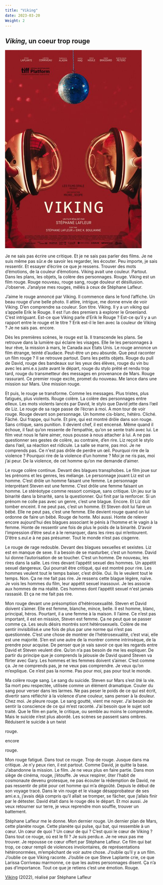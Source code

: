 ```yaml
---
title: "Viking"
date: 2023-03-20
Weight: 2
---
```


## *Viking*, un coeur trop rouge

![viking](/content/viking.jpg)

Je ne sais pas écrire une critique. Et je ne sais pas parler des films. Je ne suis même pas sûr.e de savoir les regarder, les écouter. Peu importe, je sais ressentir. Et essayer d’écrire ce que je ressens. Trouver des mots d’émotions, de la couleur d’émotions. Viking avait une couleur. Partout. Dans les plans, les objets, la colère des personnages. Rouge. Viking est un film rouge. Rouge nouveau, rouge sang, rouge douleur et désillusion. J’observe. J’analyse mes rouges, mêlés à ceux de Stéphane Lafleur. 

J’aime le rouge annoncé par Viking. Il commence dans le fond l’affiche. Un beau rouge d’une belle photo. Il attire, intrigue, me donne envie de voir Viking. D’en comprendre sa couleur. Son titre. Viking. Il y a un viking qui s’appelle Erik le Rouge. Il est l’un des premiers à explorer le Groenland. C’est intriguant. Est-ce que Viking parle d’Erik le Rouge ? Est-ce qu’il y a un rapport entre le rouge et le titre ? Erik est-il le lien avec la couleur de Viking ? Je ne sais pas. encore.

Dès les premières scènes, le rouge est là. Il transcende les plans. Se retrouve dans la lumière qui éclaire les visages. Elle lie les personnages à leur rêve, la mission à mars, le Canada aux États Unis. Le rouge annonce un film étrange, teinté d’audace. Peut-être un peu absurde. Que peut raconter un film rouge ? Il se retrouve partout. Dans les petits objets. Rouge du pull de David, rouge des bandeaux sur les yeux des élèves, rouge du vin bu avec les ami.e.s juste avant le départ, rouge du stylo prêté et rendu trop tard, rouge du transmetteur des messages en provenance de Mars. Rouge rassurant. Ce premier rouge excite, promet du nouveau. Me lance dans une mission sur Mars. Une mission rouge.  

Et puis, le rouge se transforme. Comme les messages. Plus tristes, plus fatigués, plus violents. Rouge colère. La colère des personnages entre elleux. Les mots violents lancés par David, le stylo que David jette dans l’œil de Liz. Le rouge de sa rage passe de l’écran à moi. A mon tour de voir rouge. Rouge devant son personnage. Un homme cis-blanc, hétéro. Cliché. Fâché. Qui frappe, qui hurle. Et pire, qui est montré drôle dans son rouge. Sans critique, sans punition. Il devient chef, il est encensé. Même quand il échoue, il faut qu’on ressente de l’empathie, qu’on se sente trahi avec lui. Le film veut nous le faire aimer, nous pousse à nous attacher à lui. A ne pas questionner ses gestes de colère, au contraire, d’en rire. Liz reçoit le stylo dans l’œil, sa réaction est ridicule. La salle se marre, pas moi. Je ne comprends pas. Ce n'est pas drôle de perdre un œil. Pourquoi rire de la violence ? Pourquoi rire de la violence d’un homme ? Moi je ne ris pas, moi j’ai peur. De la violence, de cet homme qu’on me demande d’aimer. 

Le rouge colère continue. Devant des blagues transphobes. Le film joue sur les prénoms et les genres, les mélange. Le personnage jouant Liz est un homme. C’est drôle un homme faisant une femme. Le personnage interprétant Steven est une femme. C’est drôle une femme faisant un homme. Le stéréotype comme ressort comique, sans critique. Un jeu sur la binarité dans la binarité, sans la questionner. Qui finit par la renforcer. Si un prénom ne colle pas avec un genre, c’est une blague. Encore. Et Liz doit tomber enceint. Il ne peut pas, c’est un homme. Et Steven doit lui faire un bébé. Elle ne peut pas, c’est une femme. Elle devient rouge quand on lui ordonne de faire un bébé. Rouge de honte. Moi aussi. Honte de relever encore aujourd’hui des blagues associant le pénis à l’homme et le vagin à la femme. Honte de ressentir une fois de plus le poids de la binarité. D’avoir l’impression d’être seul.e à le remarquer, dans les rires qui m’entourent.  D’être s.eul.e à ne pas présumer. Tout le monde n’est pas cisgenre. 

Le rouge de rage redouble. Devant des blagues sexuelles et sexistes. Liz est en manque de sexe. Il a besoin de se masturber, c’est un homme. David lui donne l’autorisation de se toucher. C’est un homme. De nouveau, les rires dans la salle. Les rires devant l’appétit sexuel des hommes. Un appétit sexuel dangereux. Qui pourrait être critiqué, qui est montré pour rire. Les hommes veulent tout le temps baiser, c’est drôle. Oui. Ils le veulent tout le temps. Non. Ça ne me fait pas rire. Je ressens cette blague légère, naïve. Je vois les hommes du film, leur appétit sexuel inassouvi. Je les associe aux hommes de ma réalité. Ces hommes dont l’appétit sexuel n'est jamais rassasié. Et ça ne me fait pas rire.  

Mon rouge devant une présomption d’hétérosexualité. Steven et David doivent s’aimer. Elle est femme, blanche, mince, belle. Il est homme, blanc, principal, héros. Pourtant, il a une femme à la maison. Il l’aime. Ce n’est pas important, il est en mission, Steven est femme. Ça ne peut que se passer comme ça. Les seuls désirs montrés sont hétérosexuels. Colère de me sentir invisibilisé.e une fois de plus par une norme qui n’est pas questionnée. C’est une chose de montrer de l’hétérosexualité, c’est vrai, elle est une majorité. S’en est une autre de la montrer comme intrinsèque, de la prendre pour acquise. De penser que je vais savoir ce que les regards entre David et Steven veulent dire. Qu’on n’a pas besoin de me les expliquer. De partir du principe que je comprends la jalousie de David quand Steven va flirter avec Gary. Les hommes et les femmes doivent s’aimer. C’est comme ça. Je ne comprends pas, je ne veux pas comprendre. Je veux qu’on m’explique. Ce n’est pas la norme. Pas pour moi, pas pour tout le monde. 

Ma colère rouge sang. Le sang du suicide. Steven sur Mars s’est ôté la vie. Sa mort peu respectée, utilisée comme un élément dramatique. Couler du sang pour verser dans les larmes. Ne pas peser le poids de ce qui est écrit, divertir sans réfléchir à la violence d’une couleur, sans penser à la douleur. Chez moi. Je pleure rouge. Le sang goutté, vient me noyer. J’ai besoin de sentir la conscience de ce qui m’est raconté. J’ai besoin que le sujet soit traité. Que le film en parle, le critique, ou semble au moins le comprendre. Mais le suicide n’est plus abordé. Les scènes se passent sans ombres. Réduisent le suicide à un twist

rouge. 

encore 

rouge. 

Mon rouge fatigué. Dans tout ce rouge. Trop de rouge. Jusque dans ma critique. Je n’y peux rien, il est partout. Comme David, je quitte la base. J’abandonne la mission. Le film. Je ne veux plus en faire partie. Dans mon siège de cinéma, rouge, j’étouffe. Je veux respirer, ôter l’habit de cosmonaute devenu grotesque, ne pas écouter la rédemption de David, ne pas ressentir de pitié pour cet homme qui m’a dégoûté. Depuis le début de son voyage tracé. Dans le vin rouge et le visage désapprobateur de ses ami.e.s, j’avais déjà compris qu’il allait se tromper, se fâcher, que j’allais finir par le détester. David était dans le rouge dès le départ. Et moi aussi. Je veux retourner sur terre, je veux reprendre mon souffle, trouver un battement.

Stéphane Lafleur me le donne. Mon dernier rouge. Un dernier plan de Mars, cette planète rouge. Cette planète qui pulse, qui bat, qui ressemble à un cœur. Un cœur de quoi ? Un cœur de qui ? C’est quoi le cœur de Viking ? Dans tout ce rouge, où est le fil ? Je suis perdu.e. Je ne veux pas me trouver. Je repousse ce cœur offert par Stéphane Lafleur. Ce film qui bat trop, ce cœur rempli de violences involontaires, de représentations hétéronormées, m’empêchant de voir autre chose. J’oublie qu’il y a un film. J’oublie ce que Viking raconte. J’oublie ce que Steve Laplante crie, ce que Larissa Corriveau marmonne, ce que les autres personnages disent. Ça  n’a pas d’importance. Tout ce que je retiens c’est une émotion. Rouge. 


[Viking](https://www.youtube.com/watch?v=oGQz7Es4xs8) (2022), réalisé par Stéphane Lafleur

 
